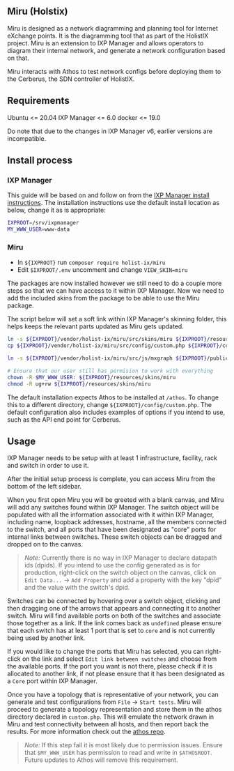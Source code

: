 ## Miru (Holstix)

Miru is designed as a network diagramming and planning tool for Internet
eXchange points. It is the diagramming tool that as part of the HolistIX project.
Miru is an extension to IXP Manager and allows operators to diagram their
internal network, and generate a network configuration based on that.

Miru interacts with Athos to test network configs before deploying them to the
Cerberus, the SDN controller of HolistIX.

## Requirements

Ubuntu <= 20.04
IXP Manager <= 6.0
docker <= 19.0

Do note that due to the changes in IXP Manager v6, earlier versions are
incompatible.
## Install process

### IXP Manager
This guide will be based on and follow on from the
[IXP Manager install instructions](https://docs.ixpmanager.org/install/automated-script/).
The installation instructions use the default install location as below, change it as is appropriate:

```bash
IXPROOT=/srv/ixpmanager
MY_WWW_USER=www-data
```

### Miru

- In `${IXPROOT}` run `composer require holist-ix/miru`
- Edit `$IXPROOT/.env` uncomment and change `VIEW_SKIN=miru`

The packages are now installed however we still need to do a couple more steps
so that we can have access to it within IXP Manager. Now we need to add the
included skins from the package to be able to use the Miru package.

The script below will set a soft link within IXP Manager's skinning folder,
this helps keeps the relevant parts updated as Miru gets updated.

```bash
ln -s ${IXPROOT}/vendor/holist-ix/miru/src/skins/miru ${IXPROOT}/resources/skins/miru
cp ${IXPROOT}/vendor/holist-ix/miru/src/config/custom.php ${IXPROOT}/config/custom.php

ln -s ${IXPROOT}/vendor/holist-ix/miru/src/js/mxgraph ${IXPROOT}/public/mxgraph

# Ensure that our user still has permision to work with everything
chown -R $MY_WWW_USER: ${IXPROOT}/resources/skins/miru
chmod -R ug+rw ${IXPROOT}/resources/skins/miru

```

The default installation expects Athos to be installed at `/athos`. To change
this to a different directory, change `${IXPROOT}/config/custom.php`. The
default configuration also includes examples of options if you intend to use,
such as the API end point for Cerberus.


## Usage

IXP Manager needs to be setup with at least 1 infrastructure, facility, rack
and switch in order to use it.

After the initial setup process is complete, you can access Miru from the bottom
of the left sidebar.

When you first open Miru you will be greeted with a blank canvas, and Miru will
add any switches found within IXP Manager. The switch object will be populated
with all the information associated with it within IXP Manager, including name,
loopback addresses, hostname, all the members connected to the switch, and all
ports that have been designated as "core" ports for internal links between
switches. These switch objects can be dragged and dropped on to the canvas.

> _Note:_ Currently there is no way in IXP Manager to declare datapath ids (dpids). If you intend to use the config generated as is for production, right-click on the switch object on the canvas, click on `Edit Data...` -> `Add Property` and add a property with the key "dpid" and the value with the switch's dpid.

Switches can be connected by hovering over a switch object, clicking and then
dragging one of the arrows that appears and connecting it to another switch.
Miru will find available ports on both of the switches and associate those
together as a link. If the link comes back as `undefined` please ensure that
each switch has at least 1 port that is set to `core` and is not currently
being used by another link.

If you would like to change the ports that Miru has selected, you can
right-click on the link and select `Edit link between switches` and choose from
the available ports. If the port you want is not there, please check if it is
allocated to another link, if not please ensure that it has been designated as
a `Core` port within IXP Manager.

Once you have a topology that is representative of your network, you can
generate and test configurations from `File` -> `Start tests`. Miru will
proceed to generate a topology representation and store them in the athos
directory declared in `custom.php`. This will emulate the network drawn in Miru
and test connectivity between all hosts, and then report back the results. For
more information check out the [athos repo](https://github.com/Holist-IX/athos).

> _Note:_ If this step fail it is most likely due to permission issues. Ensure that `$MY_WWW_USER` has permission to read and write in `$ATHOSROOT`. Future updates to Athos will remove this requirement.
